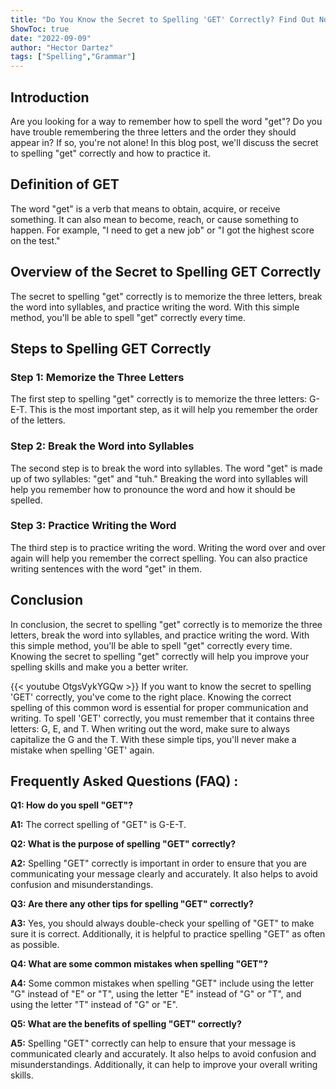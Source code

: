 ```yaml
---
title: "Do You Know the Secret to Spelling 'GET' Correctly? Find Out Now!"
ShowToc: true 
date: "2022-09-09"
author: "Hector Dartez" 
tags: ["Spelling","Grammar"]
---
```

## Introduction

Are you looking for a way to remember how to spell the word "get"? Do you have trouble remembering the three letters and the order they should appear in? If so, you're not alone! In this blog post, we'll discuss the secret to spelling "get" correctly and how to practice it.

## Definition of GET

The word "get" is a verb that means to obtain, acquire, or receive something. It can also mean to become, reach, or cause something to happen. For example, "I need to get a new job" or "I got the highest score on the test."

## Overview of the Secret to Spelling GET Correctly

The secret to spelling "get" correctly is to memorize the three letters, break the word into syllables, and practice writing the word. With this simple method, you'll be able to spell "get" correctly every time.

## Steps to Spelling GET Correctly

### Step 1: Memorize the Three Letters

The first step to spelling "get" correctly is to memorize the three letters: G-E-T. This is the most important step, as it will help you remember the order of the letters.

### Step 2: Break the Word into Syllables

The second step is to break the word into syllables. The word "get" is made up of two syllables: "get" and "tuh." Breaking the word into syllables will help you remember how to pronounce the word and how it should be spelled.

### Step 3: Practice Writing the Word

The third step is to practice writing the word. Writing the word over and over again will help you remember the correct spelling. You can also practice writing sentences with the word "get" in them.

## Conclusion

In conclusion, the secret to spelling "get" correctly is to memorize the three letters, break the word into syllables, and practice writing the word. With this simple method, you'll be able to spell "get" correctly every time. Knowing the secret to spelling "get" correctly will help you improve your spelling skills and make you a better writer.

{{< youtube OtgsVykYGQw >}} 
If you want to know the secret to spelling 'GET' correctly, you've come to the right place. Knowing the correct spelling of this common word is essential for proper communication and writing. To spell 'GET' correctly, you must remember that it contains three letters: G, E, and T. When writing out the word, make sure to always capitalize the G and the T. With these simple tips, you'll never make a mistake when spelling 'GET' again.

## Frequently Asked Questions (FAQ) :
**Q1: How do you spell "GET"?**

**A1:** The correct spelling of "GET" is G-E-T.

**Q2: What is the purpose of spelling "GET" correctly?**

**A2:** Spelling "GET" correctly is important in order to ensure that you are communicating your message clearly and accurately. It also helps to avoid confusion and misunderstandings.

**Q3: Are there any other tips for spelling "GET" correctly?**

**A3:** Yes, you should always double-check your spelling of "GET" to make sure it is correct. Additionally, it is helpful to practice spelling "GET" as often as possible.

**Q4: What are some common mistakes when spelling "GET"?**

**A4:** Some common mistakes when spelling "GET" include using the letter "G" instead of "E" or "T", using the letter "E" instead of "G" or "T", and using the letter "T" instead of "G" or "E".

**Q5: What are the benefits of spelling "GET" correctly?**

**A5:** Spelling "GET" correctly can help to ensure that your message is communicated clearly and accurately. It also helps to avoid confusion and misunderstandings. Additionally, it can help to improve your overall writing skills.





